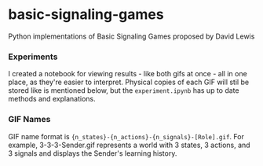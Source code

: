 # basic-signaling-games
Python implementations of Basic Signaling Games proposed by David Lewis

### Experiments
I created a notebook for viewing results - like both gifs at once - all in one place, as they're easier to interpret. Physical copies of each GIF will stil be stored like is mentioned below, but the `experiment.ipynb` has up to date methods and explanations.

### GIF Names
GIF name format is `{n_states}-{n_actions}-{n_signals}-[Role].gif`. For example, 3-3-3-Sender.gif represents a world with 3 states, 3 actions, and 3 signals and displays the Sender's learning history.
